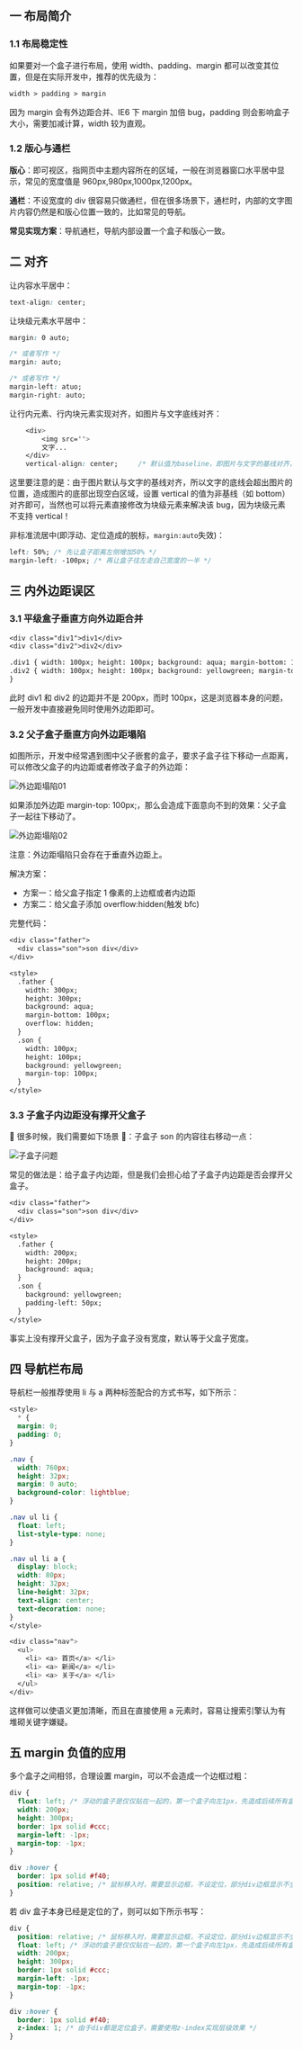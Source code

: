 ## 一 布局简介

### 1.1 布局稳定性

如果要对一个盒子进行布局，使用 width、padding、margin 都可以改变其位置，但是在实际开发中，推荐的优先级为：

```txt
width > padding > margin
```

因为 margin 会有外边距合并、IE6 下 margin 加倍 bug，padding 则会影响盒子大小，需要加减计算，width 较为直观。

### 1.2 版心与通栏

**版心**：即可视区，指网页中主题内容所在的区域，一般在浏览器窗口水平居中显示，常见的宽度值是 960px,980px,1000px,1200px。

**通栏**：不设宽度的 div 很容易只做通栏，但在很多场景下，通栏时，内部的文字图片内容仍然是和版心位置一致的，比如常见的导航。

**常见实现方案**：导航通栏，导航内部设置一个盒子和版心一致。

## 二 对齐

让内容水平居中：

```css
text-align: center;
```

让块级元素水平居中：

```css
margin: 0 auto;

/* 或者写作 */
margin: auto;

/* 或者写作 */
margin-left: atuo;
margin-right: auto;
```

让行内元素、行内块元素实现对齐，如图片与文字底线对齐：

```css
    <div>
        <img src=''>
        文字...
    </div>
    vertical-align: center;     /* 默认值为baseline，即图片与文字的基线对齐，middle可以实现文字图片垂直居中显示 */
```

这里要注意的是：由于图片默认与文字的基线对齐，所以文字的底线会超出图片的位置，造成图片的底部出现空白区域，设置 vertical 的值为非基线（如 bottom）对齐即可，当然也可以将元素直接修改为块级元素来解决该 bug，因为块级元素不支持 vertical！

非标准流居中(即浮动、定位造成的脱标，`margin:auto`失效)：

```css
left: 50%; /* 先让盒子距离左侧增加50% */
margin-left: -100px; /* 再让盒子往左走自己宽度的一半 */
```

## 三 内外边距误区

### 3.1 平级盒子垂直方向外边距合并

```txt
<div class="div1">div1</div>
<div class="div2">div2</div>

.div1 { width: 100px; height: 100px; background: aqua; margin-bottom: 100px; }
.div2 { width: 100px; height: 100px; background: yellowgreen; margin-top: 100px;
}
```

此时 div1 和 div2 的边距并不是 200px，而时 100px，这是浏览器本身的问题，一般开发中直接避免同时使用外边距即可。

### 3.2 父子盒子垂直方向外边距塌陷

如图所示，开发中经常遇到图中父子嵌套的盒子，要求子盒子往下移动一点距离，可以修改父盒子的内边距或者修改子盒子的外边距：

![外边距塌陷01](/images/CSS/css-03.png)

如果添加外边距 margin-top: 100px;，那么会造成下面意向不到的效果：父子盒子一起往下移动了。

![外边距塌陷02](/images/CSS/css-04.png)

注意：外边距塌陷只会存在于垂直外边距上。

解决方案：

- 方案一：给父盒子指定 1 像素的上边框或者内边距
- 方案二：给父盒子添加 overflow:hidden(触发 bfc)

完整代码：

```txt
<div class="father">
  <div class="son">son div</div>
</div>

<style>
  .father {
    width: 300px;
    height: 300px;
    background: aqua;
    margin-bottom: 100px;
    overflow: hidden;
  }
  .son {
    width: 100px;
    height: 100px;
    background: yellowgreen;
    margin-top: 100px;
  }
</style>
```

### 3.3 子盒子内边距没有撑开父盒子

 很多时候，我们需要如下场景 ：子盒子 son 的内容往右移动一点：

![子盒子问题](/images/CSS/css-04.png)

常见的做法是：给子盒子内边距，但是我们会担心给了子盒子内边距是否会撑开父盒子。

```txt
<div class="father">
  <div class="son">son div</div>
</div>

<style>
  .father {
    width: 200px;
    height: 200px;
    background: aqua;
  }
  .son {
    background: yellowgreen;
    padding-left: 50px;
  }
</style>
```

事实上没有撑开父盒子，因为子盒子没有宽度，默认等于父盒子宽度。

## 四 导航栏布局

导航栏一般推荐使用 li 与 a 两种标签配合的方式书写，如下所示：

```css
<style>
  * {
  margin: 0;
  padding: 0;
}

.nav {
  width: 760px;
  height: 32px;
  margin: 0 auto;
  background-color: lightblue;
}

.nav ul li {
  float: left;
  list-style-type: none;
}

.nav ul li a {
  display: block;
  width: 80px;
  height: 32px;
  line-height: 32px;
  text-align: center;
  text-decoration: none;
}
</style>

<div class="nav">
  <ul>
    <li> <a> 首页</a> </li>
    <li> <a> 新闻</a> </li>
    <li> <a> 关于</a> </li>
  </ul>
</div>
```

这样做可以使语义更加清晰，而且在直接使用 a 元素时，容易让搜索引擎认为有堆砌关键字嫌疑。

## 五 margin 负值的应用

多个盒子之间相邻，合理设置 margin，可以不会造成一个边框过粗：

```css
div {
  float: left; /* 浮动的盒子是仅仅贴在一起的，第一个盒子向左1px，先造成后续所有盒子的浮动贴在一起，然后才陆续向左移动1px */
  width: 200px;
  height: 300px;
  border: 1px solid #ccc;
  margin-left: -1px;
  margin-top: -1px;
}

div :hover {
  border: 1px solid #f40;
  position: relative; /* 鼠标移入时，需要显示边框，不设定位，部分div边框显示不全 */
}
```

若 div 盒子本身已经是定位的了，则可以如下所示书写：

```css
div {
  position: relative; /* 鼠标移入时，需要显示边框，不设定位，部分div边框显示不全 */
  float: left; /* 浮动的盒子是仅仅贴在一起的，第一个盒子向左1px，先造成后续所有盒子的浮动贴在一起，然后才陆续向左移动1px */
  width: 200px;
  height: 300px;
  border: 1px solid #ccc;
  margin-left: -1px;
  margin-top: -1px;
}

div :hover {
  border: 1px solid #f40;
  z-index: 1; /* 由于div都是定位盒子，需要使用z-index实现层级效果 */
}
```
